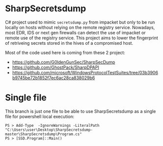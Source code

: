 # SharpSecretsdump

C# project used to mimic `secretsdump.py` from impacket but only to be run locally on hosts without relying on the remote registry service. Nowadays, most EDR, IDS or next gen firewalls can detect the use of impacket or remote use of the registry service. This project aims to lower the fingerprint of retriveing secrets stored in the hives of a compromised host.

Most of the code used here is coming from these 2 project:
* https://github.com/G0ldenGunSec/SharpSecDump
* https://github.com/GhostPack/SharpDPAPI
* https://github.com/microsoft/WindowsProtocolTestSuites/tree/03b3906b9745be72b1852f7ec6ac28ca838029b6

# Single file

This branch is just one file to be able to use SharpSecretsdump as a single file for powershell local execution:

```
PS > Add-Type  -IgnoreWarnings -LiteralPath "C:\Users\user\Desktop\SharpSecretsdump-master\SharpSecretsdump\Program.cs"
PS > [SSD.Program]::Main()
```
